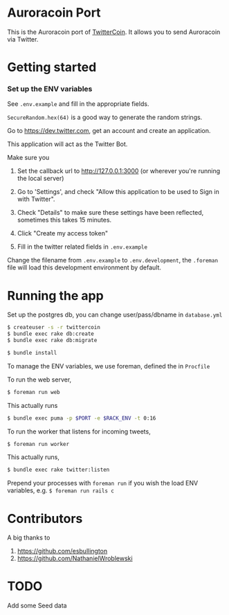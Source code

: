 # Auroracoin Port
This is the Auroracoin port of [TwitterCoin](https://github.com/BitcoinMafia/twittercoin). It allows you to send Auroracoin via Twitter.

# Getting started

### Set up the ENV variables

See ```.env.example``` and fill in the appropriate fields.

```SecureRandom.hex(64)``` is a good way to generate the random strings.

Go to https://dev.twitter.com, get an account and create an application.

This application will act as the Twitter Bot.

Make sure you

1. Set the callback url to http://127.0.0.1:3000 (or wherever you're running the local server)

2. Go to 'Settings', and check "Allow this application to be used to Sign in with Twitter".

3. Check "Details" to make sure these settings have been reflected, sometimes this takes 15 minutes.

4. Click "Create my access token"

5. Fill in the twitter related fields in ```.env.example```


Change the filename from ```.env.example``` to ```.env.development```, the ```.foreman``` file will load this development environment by default.

# Running the app

Set up the postgres db, you can change user/pass/dbname in ```database.yml```

```bash
$ createuser -s -r twittercoin
$ bundle exec rake db:create
$ bundle exec rake db:migrate
```

```bash
$ bundle install
```

To manage the ENV variables, we use foreman, defined the in ```Procfile```

To run the web server,
```bash
$ foreman run web
```

This actually runs
```bash
$ bundle exec puma -p $PORT -e $RACK_ENV -t 0:16
```

To run the worker that listens for incoming tweets,
```bash
$ foreman run worker
```

This actually runs,
```bash
$ bundle exec rake twitter:listen
```

Prepend your processes with ```foreman run``` if you wish the load ENV variables, e.g. ```$ foreman run rails c```


# Contributors

A big thanks to

1. https://github.com/esbullington
2. https://github.com/NathanielWroblewski


# TODO

Add some Seed data
